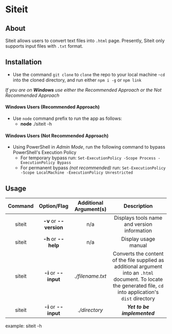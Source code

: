# Siteit

## About
Siteit allows users to convert text files into `.html` page. Presently, Siteit only supports input files with `.txt` format. 

## Installation

- Use the command `git clone` to `clone` the repo to your local machine
-`cd` into the cloned directory, and run either `npm i -g` or `npm link`

_If you are on **Windows** use either the Recommended Approach or the Not Recommended Approach_

#### Windows Users (Recommended Approach)
- Use `node` command prefix to run the app as follows:
  - **node** ./siteit -h 

#### Windows Users (Not Recommended Approach)
- Using PowerShell in *Admin Mode*, run the following command to bypass PowerShell's Execution Policy
  - For temporary bypass run: `Set-ExecutionPolicy -Scope Process -ExecutionPolicy Bypass`
  - For permanent bypass _(not recommended)_ run: `Set-ExecutionPolicy -Scope LocalMachine -ExecutionPolicy Unrestricted`
  
## Usage

| Command | Option/Flag | Additional Argument(s) | Description |
| :---: | :---: | :---: | :---: |
| siteit | **-v** or **--version** | n/a | Displays tools name and version information|
| siteit | **-h** or **--help** | n/a | Display usage manual|
| siteit | **-i** or **--input** | _./filename.txt_ | Converts the content of the file supplied as additional argument into an `.html` document. To locate the generated file, `cd` into application's `dist` directory|
| siteit | **-i** or **--input** | _./directory_| **_Yet to be implemented_** |

example: siteit -h
